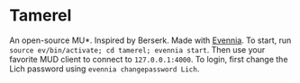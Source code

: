 # Tamerel

An open-source MU*. Inspired by Berserk. Made with [Evennia](http://www.evennia.com).
To start, run `source ev/bin/activate; cd tamerel; evennia start`. Then use your favorite MUD client to connect to `127.0.0.1:4000`. To login, first change the Lich password using `evennia changepassword Lich`.
